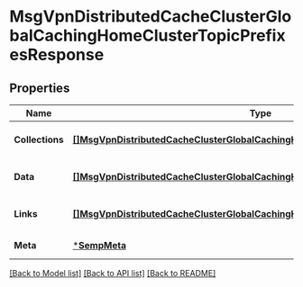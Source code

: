 # MsgVpnDistributedCacheClusterGlobalCachingHomeClusterTopicPrefixesResponse

## Properties
Name | Type | Description | Notes
------------ | ------------- | ------------- | -------------
**Collections** | [**[]MsgVpnDistributedCacheClusterGlobalCachingHomeClusterTopicPrefixCollections**](MsgVpnDistributedCacheClusterGlobalCachingHomeClusterTopicPrefixCollections.md) |  | [optional] [default to null]
**Data** | [**[]MsgVpnDistributedCacheClusterGlobalCachingHomeClusterTopicPrefix**](MsgVpnDistributedCacheClusterGlobalCachingHomeClusterTopicPrefix.md) |  | [optional] [default to null]
**Links** | [**[]MsgVpnDistributedCacheClusterGlobalCachingHomeClusterTopicPrefixLinks**](MsgVpnDistributedCacheClusterGlobalCachingHomeClusterTopicPrefixLinks.md) |  | [optional] [default to null]
**Meta** | [***SempMeta**](SempMeta.md) |  | [default to null]

[[Back to Model list]](../README.md#documentation-for-models) [[Back to API list]](../README.md#documentation-for-api-endpoints) [[Back to README]](../README.md)

